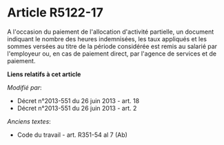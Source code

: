 # Article R5122-17

A l'occasion du paiement de l'allocation d'activité partielle, un document indiquant le nombre des heures indemnisées, les
taux appliqués et les sommes versées au titre de la période considérée est remis au salarié par l'employeur ou, en cas de
paiement direct, par l'agence de services et de paiement.

**Liens relatifs à cet article**

_Modifié par_:

  - Décret n°2013-551 du 26 juin 2013 - art. 18
  - Décret n°2013-551 du 26 juin 2013 - art. 2

_Anciens textes_:

  - Code du travail - art. R351-54 al 7 (Ab)
